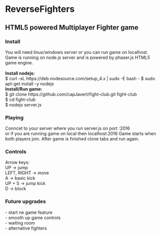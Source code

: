 <h1>ReverseFighters</h1>
<h2>HTML5 powered Multiplayer Fighter game</h2>
<h3>Install</h3>
<p>
You will need linux/windows server or you can run game on localhost.<br />
Game is running on node.js server and is powered by phaser.js HTML5 game engine. <br />
<br />
<b>Install nodejs:</b><br />
$ curl -sL https://deb.nodesource.com/setup_4.x | sudo -E bash -
$ sudo apt-get install -y nodejs<br />
<b>Install/Run game:</b><br />
$ git clone https://github.com/capJavert/fight-club.git fight-club<br />
$ cd fight-club<br />
$ nodejs server.js<br />
</p>
<h3>Playing</h3>
<p>
Conncet to your server where you run server.js on port :2016<br />
or if you are running game on local then localhost:2016
Game starts when both players join.
After game is finished clone tabs and run again.
</p>
<h3>Controls</h3>
<p>
Arrow keys:<br />
UP -> jump<br />
LEFT, RIGHT -> move<br />
A -> basic kick<br />
UP + S -> jump kick<br />
D -> block<br />
</p>
<h3>Future upgrades</h3>
<p>
- start ne game feature<br />
- smooth up game controls<br />
- waiting room<br />
- alternative fighters<br />
</p>